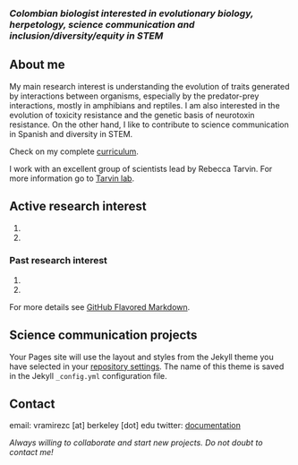 ### _Colombian biologist interested in evolutionary biology, herpetology, science communication and inclusion/diversity/equity in STEM_

## About me

My main research interest is understanding the evolution of traits generated by interactions between organisms, especially by the predator-prey interactions, mostly in amphibians and reptiles. I am also interested in the evolution of toxicity resistance and the genetic basis of neurotoxin resistance. On the other hand, I like to contribute to science communication in Spanish and diversity in STEM. 


Check on my complete [curriculum](https://github.com/esperando370/vramirezc_website/edit/master/curriculum.md).

I work with an excellent group of scientists lead by Rebecca Tarvin. For more information go to [Tarvin lab](https://www.tarvinlab.org/).

## Active research interest

1. 
2.

### Past research interest

1.
2.


For more details see [GitHub Flavored Markdown](https://guides.github.com/features/mastering-markdown/).

## Science communication projects

Your Pages site will use the layout and styles from the Jekyll theme you have selected in your [repository settings](https://github.com/esperando370/vramirezc_website/settings). The name of this theme is saved in the Jekyll `_config.yml` configuration file.

## Contact
email: vramirezc [at] berkeley [dot] edu
twitter: [documentation](https://docs.github.com/categories/github-pages-basics/)

*Always willing to collaborate and start new projects. Do not doubt to contact me!*
